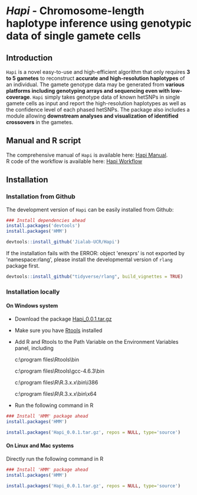 # *Hapi* - Chromosome-length haplotype inference using genotypic data of single gamete cells

## Introduction

`Hapi` is a novel easy-to-use and high-efficient algorithm that only requires **3 to 5 gametes** to reconstruct **accurate and high-resolution haplotypes** of an individual. The gamete genotype data may be generated from **various platforms including genotyping arrays and sequencing even with low-coverage**. `Hapi` simply takes genotype data of known hetSNPs in single gamete cells as input and report the high-resolution haplotypes as well as the confidence level of each phased hetSNPs. The package also includes a module allowing **downstream analyses and visualization of identified crossovers** in the gametes. 


## Manual and R script
The comprehensive manual of `Hapi` is available here: [Hapi Manual](http://htmlpreview.github.io/?https://github.com/Jialab-UCR/Jialab-UCR.github.io/blob/master/Hapi_manual.html).  
R code of the workflow is available here: [Hapi Workflow](https://github.com/Jialab-UCR/Jialab-UCR.github.io/blob/master/Hapi_workflow.R)


## Installation

### Installation from Github
The development version of `Hapi` can be easily installed from Github:

```R
### Install dependencies ahead
install.packages('devtools')
install.packages('HMM')

devtools::install_github('Jialab-UCR/Hapi')
```

If the installation fails with the ERROR: object 'enexprs' is not exported by 'namespace:rlang', please install the developmental version of `rlang` package first.

```R
devtools::install_github("tidyverse/rlang", build_vignettes = TRUE)
```

### Installation locally

#### On Windows system
* Download the package [Hapi_0.0.1.tar.gz](https://github.com/Jialab-UCR/Jialab-UCR.github.io/blob/master/Hapi_0.0.1.tar.gz)
* Make sure you have [Rtools](https://cran.r-project.org/bin/windows/Rtools/) installed
* Add R and Rtools to the Path Variable on the Environment Variables panel, including

    c:\program files\Rtools\bin

    c:\program files\Rtools\gcc-4.6.3\bin

    c:\program files\R\R.3.x.x\bin\i386

    c:\program files\R\R.3.x.x\bin\x64 

* Run the following command in R
```R
### Install 'HMM' package ahead
install.packages('HMM')

install.packages('Hapi_0.0.1.tar.gz', repos = NULL, type='source')
```

#### On Linux and Mac systems
Directly run the following command in R
```R
### Install 'HMM' package ahead
install.packages('HMM')

install.packages('Hapi_0.0.1.tar.gz', repos = NULL, type='source')
```